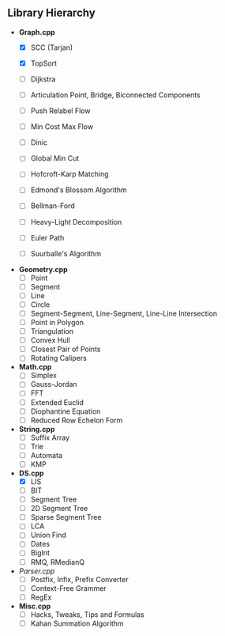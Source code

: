 Library Hierarchy
-----------------

  - **Graph.cpp**
    - [x] SCC (Tarjan)
    - [x] TopSort
    - [ ] Dijkstra
    - [ ] Articulation Point, Bridge, Biconnected Components
    - [ ] Push Relabel Flow
    - [ ] Min Cost Max Flow
    - [ ] Dinic
    - [ ] Global Min Cut
    - [ ] Hofcroft-Karp Matching
    - [ ] Edmond's Blossom Algorithm
    - [ ] Bellman-Ford
    - [ ] Heavy-Light Decomposition
    - [ ] Euler Path
    - [ ] Suurballe's Algorithm


  - **Geometry.cpp**
    - [ ] Point
    - [ ] Segment
    - [ ] Line
    - [ ] Circle
    - [ ] Segment-Segment, Line-Segment, Line-Line Intersection
    - [ ] Point in Polygon
    - [ ] Triangulation
    - [ ] Convex Hull
    - [ ] Closest Pair of Points
    - [ ] Rotating Calipers
    
  - **Math.cpp**
    - [ ] Simplex
    - [ ] Gauss-Jordan
    - [ ] FFT
    - [ ] Extended Euclid
    - [ ] Diophantine Equation
    - [ ] Reduced Row Echelon Form
    
  - **String.cpp**
    - [ ] Suffix Array
    - [ ] Trie
    - [ ] Automata
    - [ ] KMP
    
  - **DS.cpp**
    - [x] LIS
    - [ ] BIT
    - [ ] Segment Tree
    - [ ] 2D Segment Tree
    - [ ] Sparse Segment Tree
    - [ ] LCA
    - [ ] Union Find
    - [ ] Dates
    - [ ] BigInt
    - [ ] RMQ, RMedianQ

  - *Parser.cpp*
    - [ ] Postfix, Infix, Prefix Converter
    - [ ] Context-Free Grammer
    - [ ] RegEx
    
  - **Misc.cpp**
    - [ ] Hacks, Tweaks, Tips and Formulas
    - [ ] Kahan Summation Algorithm
